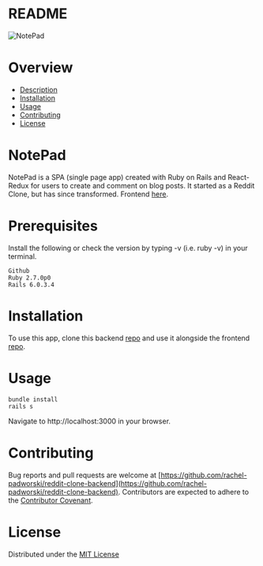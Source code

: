 # README

![NotePad](https://i.imgur.com/GsfltrO.png)


# Overview
* [Description](https://github.com/rachel-padworski/reddit-clone-backend#notepad)
* [Installation](https://github.com/rachel-padworski/reddit-clone-backend#installation)
* [Usage](https://github.com/rachel-padworski/reddit-clone-backend#usage)
* [Contributing](https://github.com/rachel-padworski/reddit-clone-backend#contributing)
* [License](https://github.com/rachel-padworski/reddit-clone-backend#license)

# NotePad
NotePad is a SPA (single page app) created with Ruby on Rails and React-Redux for users to create and comment on blog posts. It started as a Reddit Clone, but has since transformed. Frontend [here](https://github.com/rachel-padworski/reddit-clone-frontend).


# Prerequisites
Install the following or check the version by typing -v (i.e. ruby -v) in your terminal.

```
Github
Ruby 2.7.0p0
Rails 6.0.3.4
```

# Installation
To use this app, clone this backend [repo](https://github.com/rachel-padworski/reddit-clone-backend) and use it alongside the frontend [repo](https://github.com/rachel-padworski/reddit-clone-frontend).


# Usage
```
bundle install
rails s 
```
Navigate to http://localhost:3000 in your browser.

# Contributing
Bug reports and pull requests are welcome at [https://github.com/rachel-padworski/reddit-clone-backend](https://github.com/rachel-padworski/reddit-clone-backend). Contributors are expected to adhere to the [Contributor Covenant](https://www.contributor-covenant.org/).

# License
Distributed under the [MIT License](https://opensource.org/licenses/MIT)


